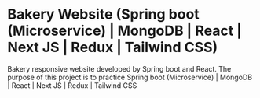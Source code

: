 # Bakery Website (Spring boot (Microservice) | MongoDB | React | Next JS | Redux | Tailwind CSS)
Bakery responsive website developed by Spring boot and React. The purpose of this project is to practice Spring boot (Microservice) | MongoDB | React | Next JS | Redux | Tailwind CSS
